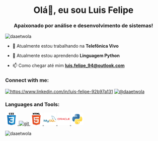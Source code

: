 <h1 align="center">Olá👋, eu sou Luis Felipe</h1>
<h3 align="center">Apaixonado por análise e desenvolvimento de sistemas!</h3>

<p align="left"> <img src="https://komarev.com/ghpvc/?username=daaetwola&label=Profile%20views&color=0e75b6&style=flat" alt="daaetwola" /> </p>

- 🔭 Atualmente estou trabalhando na **Telefônica Vivo**

- 🌱 Atualmente estou aprendendo **Linguagem Python**

- 📫 Como chegar até mim **luis.felipe_94@outlook.com**

<h3 align="left">Connect with me:</h3>
<p align="left">
<a href="https://linkedin.com/in/https://www.linkedin.com/in/luis-felipe-92b97a131" target="blank"><img align="center" src="https://raw.githubusercontent.com/rahuldkjain/github-profile-readme-generator/master/src/images/icons/Social/linked-in-alt.svg" alt="https://www.linkedin.com/in/luis-felipe-92b97a131" height="30" width="40" /></a>
<a href="https://instagram.com/@daaetwola" target="blank"><img align="center" src="https://raw.githubusercontent.com/rahuldkjain/github-profile-readme-generator/master/src/images/icons/Social/instagram.svg" alt="@daaetwola" height="30" width="40" /></a>
</p>

<h3 align="left">Languages and Tools:</h3>
<p align="left"> <a href="https://www.w3schools.com/css/" target="_blank" rel="noreferrer"> <img src="https://raw.githubusercontent.com/devicons/devicon/master/icons/css3/css3-original-wordmark.svg" alt="css3" width="40" height="40"/> </a> <a href="https://git-scm.com/" target="_blank" rel="noreferrer"> <img src="https://www.vectorlogo.zone/logos/git-scm/git-scm-icon.svg" alt="git" width="40" height="40"/> </a> <a href="https://www.w3.org/html/" target="_blank" rel="noreferrer"> <img src="https://raw.githubusercontent.com/devicons/devicon/master/icons/html5/html5-original-wordmark.svg" alt="html5" width="40" height="40"/> </a> <a href="https://www.mysql.com/" target="_blank" rel="noreferrer"> <img src="https://raw.githubusercontent.com/devicons/devicon/master/icons/mysql/mysql-original-wordmark.svg" alt="mysql" width="40" height="40"/> </a> <a href="https://www.oracle.com/" target="_blank" rel="noreferrer"> <img src="https://raw.githubusercontent.com/devicons/devicon/master/icons/oracle/oracle-original.svg" alt="oracle" width="40" height="40"/> </a> <a href="https://www.python.org" target="_blank" rel="noreferrer"> <img src="https://raw.githubusercontent.com/devicons/devicon/master/icons/python/python-original.svg" alt="python" width="40" height="40"/> </a> </p>

<p><img align="center" src="https://github-readme-stats.vercel.app/api/top-langs?username=daaetwola&show_icons=true&locale=en&layout=compact" alt="daaetwola" /></p>

<!---
- 👋 Hi, I’m @DaaeTwola
- 👀 I’m interested in ...
- 🌱 I’m currently learning ...
- 💞️ I’m looking to collaborate on ...
- 📫 How to reach me ...
- 😄 Pronouns: ...
- ⚡ Fun fact: ...


DaaeTwola/DaaeTwola is a ✨ special ✨ repository because its `README.md` (this file) appears on your GitHub profile.
You can click the Preview link to take a look at your changes.
--->
